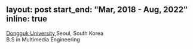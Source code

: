 layout: post
start_end: "Mar, 2018 - Aug, 2022"
inline: true
---
[Dongguk University](https://www.dongguk.edu/main),Seoul, South Korea\
B.S in Multimedia Engineering
